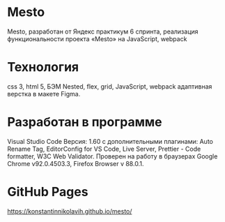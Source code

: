# Mesto
Mesto, разработан от Яндекс практикум 6 спринта, реализация функциональности проекта «Mesto» на JavaScript, webpack

# Технология
css 3, html 5, БЭМ Nested, flex, grid, JavaScript, webpack адаптивная верстка в макете Figma.
# Разработан в программе
Visual Studio Code Версия: 1.60 с дополнительными плагинами: Auto Rename Tag, EditorConfig for VS Code, Live Server, Prettier - Code formatter, W3C Web Validator. Проверен на работу в браузерах Google Chrome v92.0.4503.3, Firefox Browser v 88.0.1.
# GitHub Pages
 https://konstantinnikolavih.github.io/mesto/

